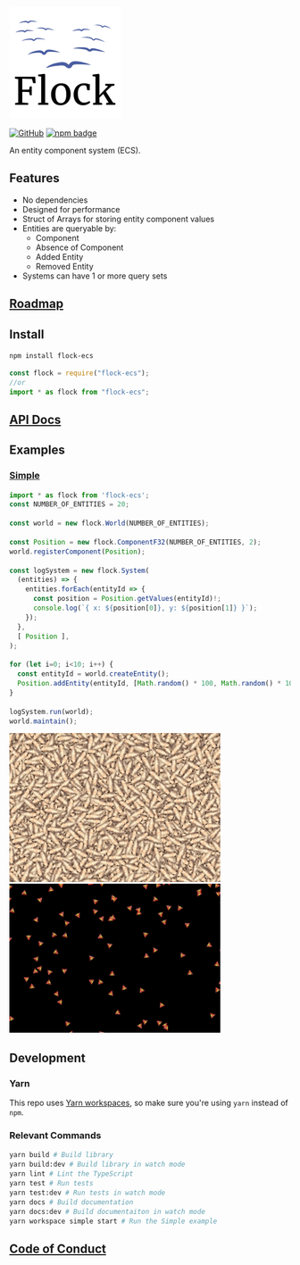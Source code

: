 ![logo](logo.png)

[![GitHub](https://img.shields.io/github/license/dannyfritz/flock-ecs?style=for-the-badge)](https://github.com/dannyfritz/flock-ecs/blob/master/LICENSE)
[![npm badge](https://img.shields.io/npm/v/flock-ecs?style=for-the-badge)](https://www.npmjs.com/package/flock-ecs)

An entity component system (ECS).

## Features

* No dependencies
* Designed for performance
* Struct of Arrays for storing entity component values
* Entities are queryable by:
  * Component
  * Absence of Component
  * Added Entity
  * Removed Entity
* Systems can have 1 or more query sets

## [Roadmap](https://github.com/dannyfritz/flock-ecs/issues/1)

## Install

```sh
npm install flock-ecs
```

```ts
const flock = require("flock-ecs");
//or
import * as flock from "flock-ecs";
```

## [API Docs](https://dannyfritz.github.io/flock-ecs/)

## Examples

### [Simple](./examples/simple)

```ts
import * as flock from 'flock-ecs';
const NUMBER_OF_ENTITIES = 20;

const world = new flock.World(NUMBER_OF_ENTITIES);

const Position = new flock.ComponentF32(NUMBER_OF_ENTITIES, 2);
world.registerComponent(Position);

const logSystem = new flock.System(
  (entities) => {
    entities.forEach(entityId => {
      const position = Position.getValues(entityId)!;
      console.log(`{ x: ${position[0]}, y: ${position[1]} }`);
    });
  },
  [ Position ],
);

for (let i=0; i<10; i++) {
  const entityId = world.createEntity();
  Position.addEntity(entityId, [Math.random() * 100, Math.random() * 100]);
}

logSystem.run(world);
world.maintain();
```

[![Image of Maggots example](./examples/maggots/screenshot.gif)](./examples/maggots)
[![Image of Boids example](./examples/boids/screenshot.gif)](./examples/boids)

## Development

### Yarn

This repo uses [Yarn workspaces](https://yarnpkg.com/lang/en/docs/workspaces/), so make sure you're using `yarn` instead of `npm`.

### Relevant Commands

```sh
yarn build # Build library
yarn build:dev # Build library in watch mode
yarn lint # Lint the TypeScript
yarn test # Run tests
yarn test:dev # Run tests in watch mode
yarn docs # Build documentation
yarn docs:dev # Build documentaiton in watch mode
yarn workspace simple start # Run the Simple example
```

## [Code of Conduct](./CODE_OF_CONDUCT.md)
